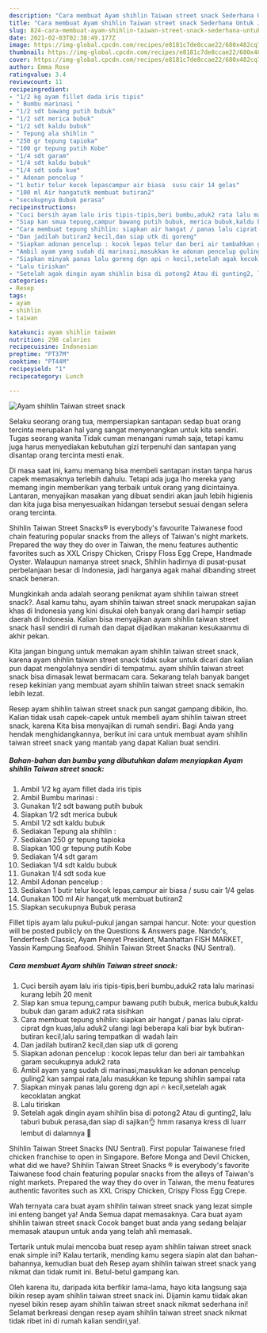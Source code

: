 ```yaml
---
description: "Cara membuat Ayam shihlin Taiwan street snack Sederhana Untuk Jualan"
title: "Cara membuat Ayam shihlin Taiwan street snack Sederhana Untuk Jualan"
slug: 824-cara-membuat-ayam-shihlin-taiwan-street-snack-sederhana-untuk-jualan
date: 2021-02-03T02:38:49.177Z
image: https://img-global.cpcdn.com/recipes/e8181c7de8ccae22/680x482cq70/ayam-shihlin-taiwan-street-snack-foto-resep-utama.jpg
thumbnail: https://img-global.cpcdn.com/recipes/e8181c7de8ccae22/680x482cq70/ayam-shihlin-taiwan-street-snack-foto-resep-utama.jpg
cover: https://img-global.cpcdn.com/recipes/e8181c7de8ccae22/680x482cq70/ayam-shihlin-taiwan-street-snack-foto-resep-utama.jpg
author: Emma Rose
ratingvalue: 3.4
reviewcount: 11
recipeingredient:
- "1/2 kg ayam fillet dada iris tipis"
- " Bumbu marinasi "
- "1/2 sdt bawang putih bubuk"
- "1/2 sdt merica bubuk"
- "1/2 sdt kaldu bubuk"
- " Tepung ala shihlin "
- "250 gr tepung tapioka"
- "100 gr tepung putih Kobe"
- "1/4 sdt garam"
- "1/4 sdt kaldu bubuk"
- "1/4 sdt soda kue"
- " Adonan pencelup "
- "1 butir telur kocok lepascampur air biasa  susu cair 14 gelas"
- "100 ml Air hangatutk membuat butiran2"
- "secukupnya Bubuk perasa"
recipeinstructions:
- "Cuci bersih ayam lalu iris tipis-tipis,beri bumbu,aduk2 rata lalu marinasi kurang lebih 20 menit"
- "Siap kan smua tepung,campur bawang putih bubuk, merica bubuk,kaldu bubuk dan garam aduk2 rata sisihkan"
- "Cara membuat tepung shihlin: siapkan air hangat / panas lalu ciprat- ciprat dgn kuas,lalu aduk2 ulangi lagi beberapa kali biar byk butiran-butiran kecil,lalu saring tempatkan di wadah lain"
- "Dan jadilah butiran2 kecil,dan siap utk di goreng"
- "Siapkan adonan pencelup : kocok lepas telur dan beri air tambahkan garam secukupnya aduk2 rata"
- "Ambil ayam yang sudah di marinasi,masukkan ke adonan pencelup guling2 kan sampai rata,lalu masukkan ke tepung shihlin sampai rata"
- "Siapkan minyak panas lalu goreng dgn api 🔥 kecil,setelah agak kecoklatan angkat"
- "Lalu tiriskan"
- "Setelah agak dingin ayam shihlin bisa di potong2 Atau di gunting2, lalu taburi bubuk perasa,dan siap di sajikan👌 hmm rasanya kress di luarr lembut di dalamnya 🤗"
categories:
- Resep
tags:
- ayam
- shihlin
- taiwan

katakunci: ayam shihlin taiwan 
nutrition: 298 calories
recipecuisine: Indonesian
preptime: "PT37M"
cooktime: "PT44M"
recipeyield: "1"
recipecategory: Lunch

---
```



![Ayam shihlin Taiwan street snack](https://img-global.cpcdn.com/recipes/e8181c7de8ccae22/680x482cq70/ayam-shihlin-taiwan-street-snack-foto-resep-utama.jpg)

Selaku seorang orang tua, mempersiapkan santapan sedap buat orang tercinta merupakan hal yang sangat menyenangkan untuk kita sendiri. Tugas seorang  wanita Tidak cuman menangani rumah saja, tetapi kamu juga harus menyediakan kebutuhan gizi terpenuhi dan santapan yang disantap orang tercinta mesti enak.

Di masa  saat ini, kamu memang bisa membeli santapan instan tanpa harus capek memasaknya terlebih dahulu. Tetapi ada juga lho mereka yang memang ingin memberikan yang terbaik untuk orang yang dicintainya. Lantaran, menyajikan masakan yang dibuat sendiri akan jauh lebih higienis dan kita juga bisa menyesuaikan hidangan tersebut sesuai dengan selera orang tercinta. 

Shihlin Taiwan Street Snacks® is everybody&#39;s favourite Taiwanese food chain featuring popular snacks from the alleys of Taiwan&#39;s night markets. Prepared the way they do over in Taiwan, the menu features authentic favorites such as XXL Crispy Chicken, Crispy Floss Egg Crepe, Handmade Oyster. Walaupun namanya street snack, Shihlin hadirnya di pusat-pusat perbelanjaan besar di Indonesia, jadi harganya agak mahal dibanding street snack beneran.

Mungkinkah anda adalah seorang penikmat ayam shihlin taiwan street snack?. Asal kamu tahu, ayam shihlin taiwan street snack merupakan sajian khas di Indonesia yang kini disukai oleh banyak orang dari hampir setiap daerah di Indonesia. Kalian bisa menyajikan ayam shihlin taiwan street snack hasil sendiri di rumah dan dapat dijadikan makanan kesukaanmu di akhir pekan.

Kita jangan bingung untuk memakan ayam shihlin taiwan street snack, karena ayam shihlin taiwan street snack tidak sukar untuk dicari dan kalian pun dapat mengolahnya sendiri di tempatmu. ayam shihlin taiwan street snack bisa dimasak lewat bermacam cara. Sekarang telah banyak banget resep kekinian yang membuat ayam shihlin taiwan street snack semakin lebih lezat.

Resep ayam shihlin taiwan street snack pun sangat gampang dibikin, lho. Kalian tidak usah capek-capek untuk membeli ayam shihlin taiwan street snack, karena Kita bisa menyajikan di rumah sendiri. Bagi Anda yang hendak menghidangkannya, berikut ini cara untuk membuat ayam shihlin taiwan street snack yang mantab yang dapat Kalian buat sendiri.

<!--inarticleads1-->

##### Bahan-bahan dan bumbu yang dibutuhkan dalam menyiapkan Ayam shihlin Taiwan street snack:

1. Ambil 1/2 kg ayam fillet dada iris tipis
1. Ambil  Bumbu marinasi :
1. Gunakan 1/2 sdt bawang putih bubuk
1. Siapkan 1/2 sdt merica bubuk
1. Ambil 1/2 sdt kaldu bubuk
1. Sediakan  Tepung ala shihlin :
1. Sediakan 250 gr tepung tapioka
1. Siapkan 100 gr tepung putih Kobe
1. Sediakan 1/4 sdt garam
1. Sediakan 1/4 sdt kaldu bubuk
1. Gunakan 1/4 sdt soda kue
1. Ambil  Adonan pencelup :
1. Sediakan 1 butir telur kocok lepas,campur air biasa / susu cair 1/4 gelas
1. Gunakan 100 ml Air hangat,utk membuat butiran2
1. Siapkan secukupnya Bubuk perasa


Fillet tipis ayam lalu pukul-pukul jangan sampai hancur. Note: your question will be posted publicly on the Questions &amp; Answers page. Nando&#39;s, Tenderfresh Classic, Ayam Penyet President, Manhattan FISH MARKET, Yassin Kampung Seafood. Shihlin Taiwan Street Snacks (NU Sentral). 

<!--inarticleads2-->

##### Cara membuat Ayam shihlin Taiwan street snack:

1. Cuci bersih ayam lalu iris tipis-tipis,beri bumbu,aduk2 rata lalu marinasi kurang lebih 20 menit
1. Siap kan smua tepung,campur bawang putih bubuk, merica bubuk,kaldu bubuk dan garam aduk2 rata sisihkan
1. Cara membuat tepung shihlin: siapkan air hangat / panas lalu ciprat- ciprat dgn kuas,lalu aduk2 ulangi lagi beberapa kali biar byk butiran-butiran kecil,lalu saring tempatkan di wadah lain
1. Dan jadilah butiran2 kecil,dan siap utk di goreng
1. Siapkan adonan pencelup : kocok lepas telur dan beri air tambahkan garam secukupnya aduk2 rata
1. Ambil ayam yang sudah di marinasi,masukkan ke adonan pencelup guling2 kan sampai rata,lalu masukkan ke tepung shihlin sampai rata
1. Siapkan minyak panas lalu goreng dgn api 🔥 kecil,setelah agak kecoklatan angkat
1. Lalu tiriskan
1. Setelah agak dingin ayam shihlin bisa di potong2 Atau di gunting2, lalu taburi bubuk perasa,dan siap di sajikan👌 hmm rasanya kress di luarr lembut di dalamnya 🤗


Shihlin Taiwan Street Snacks (NU Sentral). First popular Taiwanese fried chicken franchise to open in Singapore. Before Monga and Devil Chicken, what did we have? Shihlin Taiwan Street Snacks ® is everybody&#39;s favorite Taiwanese food chain featuring popular snacks from the alleys of Taiwan&#39;s night markets. Prepared the way they do over in Taiwan, the menu features authentic favorites such as XXL Crispy Chicken, Crispy Floss Egg Crepe. 

Wah ternyata cara buat ayam shihlin taiwan street snack yang lezat simple ini enteng banget ya! Anda Semua dapat memasaknya. Cara buat ayam shihlin taiwan street snack Cocok banget buat anda yang sedang belajar memasak ataupun untuk anda yang telah ahli memasak.

Tertarik untuk mulai mencoba buat resep ayam shihlin taiwan street snack enak simple ini? Kalau tertarik, mending kamu segera siapin alat dan bahan-bahannya, kemudian buat deh Resep ayam shihlin taiwan street snack yang nikmat dan tidak rumit ini. Betul-betul gampang kan. 

Oleh karena itu, daripada kita berfikir lama-lama, hayo kita langsung saja bikin resep ayam shihlin taiwan street snack ini. Dijamin kamu tiidak akan nyesel bikin resep ayam shihlin taiwan street snack nikmat sederhana ini! Selamat berkreasi dengan resep ayam shihlin taiwan street snack nikmat tidak ribet ini di rumah kalian sendiri,ya!.


